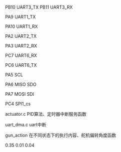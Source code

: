 PB10			UART3_TX
PB11			UART3_RX



PA9			  UART1_TX

PA10		    UART1_RX



PA2			UART2_TX

PA3			UART2_RX



PC7			UART6_RX

PC6			UART6_TX



PA5			SCL

PA6			MISO SDO

PA7			MOSI  SDI

PC4			SPI1_cs







actuator.c				PID算法、定时器中断服务函数

uart_dma.c				uart中断

gun_action				在不同状态下的执行内容、舵机偏转角度函数







0.35   0.01  0.04